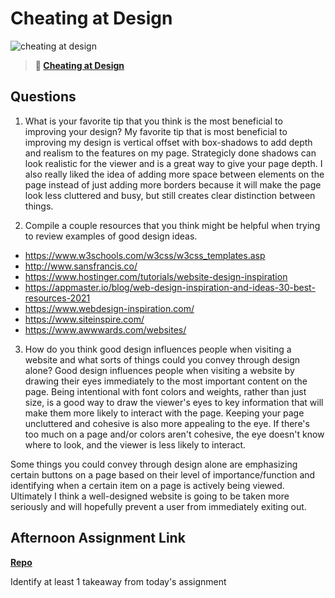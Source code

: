 # Cheating at Design

![cheating at design](https://bcw.blob.core.windows.net/public/img/courses/5247609446691139)

> **📖 [Cheating at Design](https://codeworksacademy.com/fs-student-guide/resources/wk1/04-Cheating-at-Design)**

## Questions

1. What is your favorite tip that you think is the most beneficial to improving your design?
My favorite tip that is most beneficial to improving my design is vertical offset with box-shadows to add depth and realism to the features on my page. Strategicly done shadows can look realistic for the viewer and is a great way to give your page depth. I also really liked the idea of adding more space between elements on the page instead of just adding more borders because it will make the page look less cluttered and busy, but still creates clear distinction between things. 

2. Compile a couple resources that you think might be helpful when trying to review examples of good design ideas.
- https://www.w3schools.com/w3css/w3css_templates.asp
- http://www.sansfrancis.co/
- https://www.hostinger.com/tutorials/website-design-inspiration
- https://appmaster.io/blog/web-design-inspiration-and-ideas-30-best-resources-2021
- https://www.webdesign-inspiration.com/
- https://www.siteinspire.com/
- https://www.awwwards.com/websites/


3. How do you think good design influences people when visiting a website and what sorts of things could you convey through design alone?
Good design influences people when visiting a website by drawing their eyes immediately to the most important content on the page. Being intentional with font colors and weights, rather than just size, is a good way to draw the viewer's eyes to key information that will make them more likely to interact with the page. Keeping your page uncluttered and cohesive is also more appealing to the eye. If there's too much on a page and/or colors aren't cohesive, the eye doesn't know where to look, and the viewer is less likely to interact.

Some things you could convey through design alone are emphasizing certain buttons on a page based on their level of importance/function and identifying when a certain item on a page is actively being viewed. Ultimately I think a well-designed website is going to be taken more seriously and will hopefully prevent a user from immediately exiting out. 

## Afternoon Assignment Link

**[Repo](https://github.com/JordanlDiaz/<ASSIGNMENT_REPO>)**

Identify at least 1 takeaway from today's assignment
